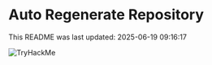 # Auto Regenerate Repository

This README was last updated: 2025-06-19 09:16:17

 ![TryHackMe](https://tryhackme.com/badge/533634)